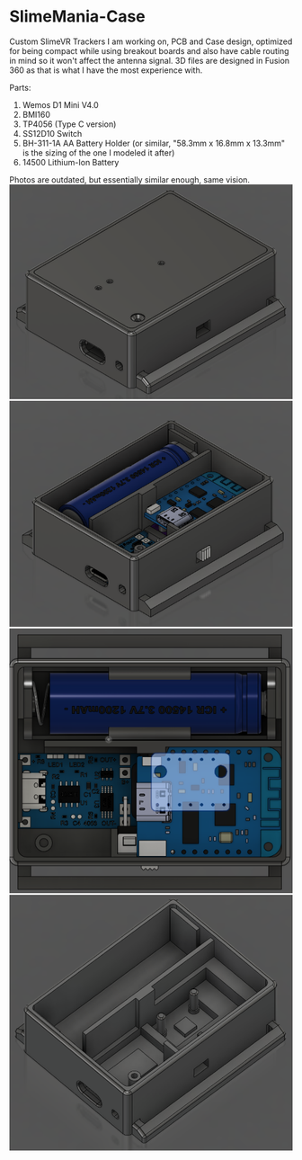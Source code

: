 # SlimeMania-Case
Custom SlimeVR Trackers I am working on, PCB and Case design, optimized for being compact while using breakout boards and also have cable routing in mind so it won't affect the
antenna signal.
3D files are designed in Fusion 360 as that is what I have the most experience with.

Parts: 
1. Wemos D1 Mini V4.0
2. BMI160
3. TP4056 (Type C version)
4. SS12D10 Switch
5. BH-311-1A AA Battery Holder (or similar, "58.3mm x 16.8mm x 13.3mm" is the sizing of the one I 
   modeled it after)
6. 14500 Lithium-Ion Battery

Photos are outdated, but essentially similar enough, same vision.
![Alt text](<V4 1.png>)
![Alt text](<V4 2.png>)
![Alt text](<V4 3.png>)
![Alt text](<V4 4.png>)
